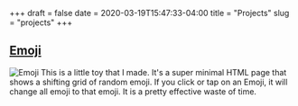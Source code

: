 +++
draft = false
date = 2020-03-19T15:47:33-04:00
title = "Projects"
slug = "projects"
+++

## [Emoji](/emoji.html)
![Emoji](/assets/emoji.png)
This is a little toy that I made. It's a super minimal HTML page that
shows a shifting grid of random emoji. If you click or tap on an
Emoji, it will change all emoji to that emoji. It is a pretty
effective waste of time.
